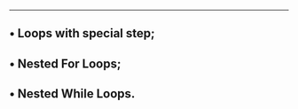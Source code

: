 ----------------------------------------
• Loops with special step;
----------------------------------------
• Nested For Loops;
----------------------------------------
• Nested While Loops.
---------------------------------------
